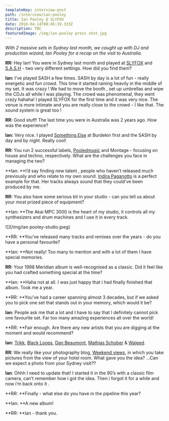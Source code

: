 ```yaml
---
templateKey: interview-post
path: /interview/ian-pooley
title: Ian Pooley @ SLYFOX
date: 2018-04-14T00:45:19.333Z
description: TBC
featuredImage: /img/ian-pooley press shot.jpg
---
```

_With 2 massive sets in Sydney last month, we caught up with DJ and production wizard, Ian Pooley for a recap on the visit to Australia._

**RR:** Hey Ian! You were in Sydney last month and played at [SLYFOX](https://www.facebook.com/slyfoxenmore/) and [S.A.S.H](https://www.facebook.com/sashsundays/) - two very different settings. How did you find them?

**Ian:** I’ve played SASH a few times. SASH by day is a lot of fun - really energetic and fun crowd. This time it started raining heavily in the middle of my set. It was crazy ! We had to move the booth , set up umbrellas and wipe the CDJs all while I was playing. The crowd was phenomenal, they went crazy hahaha! I played SLYFOX for the first time and it was very nice. The venue is more intimate and you are really close to the crowd - I like that. The sound system is great too !

**RR:** Good stuff! The last time you were in Australia was 2 years ago. How was the experience? 

**Ian:** Very nice. I played [Something Else](https://ravereviewz.net.au/interview/alex-dimitr%C3%B6ff-something-else) at Burdekin first and the SASH by day and by night. Really cool!

**RR:** You run 2 successful labels, [Pooledmusic](https://www.facebook.com/Pooledmusic) and Montage - focusing on house and techno, respectively. What are the challenges you face in managing the two?

**Ian: **I’d say finding new talent , people who haven’t released much previously and who relate to my own sound. [Indira Paganotto](https://www.facebook.com/IndiraPaganotto/) is a perfect example for that. Her tracks always sound that they could’ve been produced by me.

**RR:** You also have some serious kit in your studio - can you tell us about your most prized piece of equipment? 

**Ian: **The Akai MPC 3000 is the heart of my studio, it controls all my synthesizers and drum machines and I use it in every track.

![](/img/ian pooley-studio.jpeg)

**RR: **You’ve released many tracks and remixes over the years - do you have a personal favourite?

**Ian: **Not really! Too many to mention and with a lot of them I have special memories.

**RR:** Your 1998 Meridian album is well-recognised as a classic. Did it feel like you had crafted something special at the time?

**Ian: **Haha not at all. I was just happy that i had finally finished that album. Took me a year.

**RR: **You've had a career spanning almost 3 decades, but if we asked you to pick one set that stands out in your memory, which would it be?

**Ian:** People ask me that a lot and I have to say that I definitely cannot pick one favourite set. Far too many amazing experiences all over the world!

**RR: **Fair enough. Are there any new artists that you are digging at the moment and would recommend?

**Ian:** [Trikk](https://www.facebook.com/musictrikk/), [Black Loops](https://www.facebook.com/blackloopsitaly/), [Dan Beaumont](https://www.facebook.com/danbeaumont.london/), [Mathias Schober](https://www.facebook.com/mathiasschober.showb/) & [Wajeed](https://www.facebook.com/waajeedmusic/).

**RR:** We really like your photography blog, [Weekend views](http://weekendviews.tumblr.com/), in which you take pictures from the view of your hotel room. What gave you the idea? ...Can we expect a photo from your Sydney visit??

**Ian**: Ohhh I need to update that! I started it in the 90’s with a classic film camera, can’t remember how i got the idea. Then i forgot it for a while and now i’m back onto it .

**RR: **Finally - what else do you have in the pipeline this year?

**Ian: **A new album!

**RR: **Ian - thank you.
